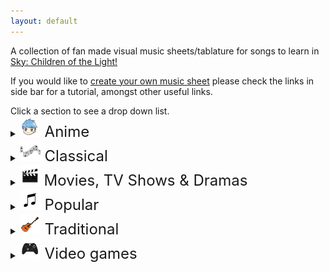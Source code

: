 ```yaml
---
layout: default
---
```


<p>A collection of fan made visual music sheets/tablature for songs to learn in <a href="https://thatskygame.com/">Sky: Children of the Light!</a></p>
<p>If you would like to <a href="./make-your-own-sheet.html">create your own music sheet</a> please check the links in side bar for a tutorial, amongst other useful links.</p>
Click a section to see a drop down list.

<details>
 <summary><font size="5"><img src="/assets/images/categories/anime/anime.png"> Anime </font></summary>
  
<ul> 
 <li><a href="/songs/anime/Kiyoshi_Yoshida__Big_Fish_and_Begonia.html"> Big Fish and Begonia </a></li>
 <li><a href="/songs/anime/Yoko_Takahashi__A_Cruel_Angels_Thesis.html"> Evangelion - A Cruel Angel's Thesis </a></li>
 <li><a href="/songs/anime/Hidetoshi_Sato__A_Cruel_Angels_Thesis_Hard.html"> Evangelion - A Cruel Angel's Thesis (hard)</a></li>
 <li><a href="/songs/anime/Yasuharu_Takanashi__Lyras Song.html"> Fairy Tail - Lyra's Song </a></li>
<li><a href="/songs/anime/Joe_Hisaishi__Merry_Go_Round_of_Life.html"> Howl's Moving Castle - Merry Go Round of Life </a></li>
<li><a href="/songs/anime/To-Loves-End-Futari-No-Kimochi.html"> Inuyasha – To Love's End (Futari No Kimochi) </a></li>
<li><a href="/songs/anime/sky光遇——穿越时空的思念.html"> Inuyasha - 穿越时空的思念</a></li>
<li><a href="/songs/anime/Joe_Hisaishi__Kikis_Delivery_Service_-_A_Town.html"> Kiki's Delivery Service - A Town With An Ocean View </a></li>
<li><a href="/songs/anime/Yojiro_Noda__Mitsuhas_Theme_Kimi_No_Na_wa.html"> Kimi No Na wa - Your Name - Mitsuha's Theme </a></li>
<li><a href="/songs/anime/Kyoto_Animation__Dango_daikazoku.html"> Kyoto Animation - Dango Daikazoku </a></li>
 <li><a href="/songs/anime/arr._by_K.1yn__MDZS_Wangxian_audio_drama_ver.html"> MDZS Wangxian (audio drama ver.) </a></li>
 <li><a href="/songs/anime/Joe_Hisaishi_by_咕咕_Gue__Mononoke_Hime_-_Joe_Hisaishi.html"> Mononoke Hime </a></li>
<li><a href="/songs/anime/Hokage-Funeral.html"> Naruto – Hokage Funeral </a></li>
<li><a href="/songs/anime/Frank_Sinatra__Fly-Me-to-the-Moon.html">  Neon Genesis Evangelion – Fly Me to the Moon </a></li>
<li><a href="/songs/anime/Always_with_Me-Spirited_Away.html"> Spirited Away - Always With Me </a></li>
<li><a href="/songs/anime/Teshima_Aoi__Teru_no_UtaTherrus_Song.html"> Teru no UtaTherru's Song </a></li>
 <li><a href="/songs/anime/Toru_Kitajima__Tokyo_Ghoul_-_Unravel.html"> Tokyo Ghoul - Unravel </a></li>
<li><a href="/songs/anime/Carole_&_Tuesday__The_Loneliest_Girl.html"> Carole & Tuesday - The Loneliest Girl </a></li>
<li><a href="/songs/anime/Roadwimpsstaff_(RADWIMPS)__kataware_Dokiyour_name.html"> Roadwimpsstaff - Kataware Doki (ki mi no na wa - Your Name) </a></li>
</ul>
</details>

<details>
 <summary><font size="5"><img src="/assets/images/categories/classical/classical.png"> Classical</font></summary>

<ul>
<li><a href="/songs/classical/Johann_Sebastian_Bach__Jesu-Joy-of-Mans-Desiring.html"> Bach - Jesu, Joy of Man's Desiring</a></li>
<li><a href="/songs/classical/Beethoven__Fur Elise.html"> Beethoven - Für Elise</a></li>
<li><a href="/songs/classical/Beethoven__Ode to Joy.html"> Beethoven - Ode to Joy</a></li>
<li><a href="/songs/classical/Brahms__Brahms Lullaby.html"> Brahms - Lullaby</a></li>
<li><a href="/songs/classical/Clementi__Sonatine-in-C.html"> Clementi - Sonatine in C</a></li>
<li><a href="/songs/classical/Clair_de_Lune_-_Debussy.html"> Debussy - Clair de Lune</a></li>
<li><a href="/songs/classical/Edward_Elgar__Salut-dAmour-Op-12.html"> Edgar - Salut d'Amour Op.12 (Love's Greeting)</a></li>
<li><a href="/songs/classical/Mykola_Leontovych__Carol-of-the-Bells.html"> Leontovych - Carol of the Bells</a></li>
<li><a href="/songs/classical/Johann_Pachelbel__Canon-in-C.html"> Pachelbel - Canon in C</a></li>
<li><a href="/songs/classical/Richard_Clayderman__Marriage_d_Amour.html"> Richard Clayderman - Marriage d'amour </a></li>
<li><a href="/songs/classical/Francisco_Tárrega__Gran-Vals.html"> Tárrega - Gran Vals (Nokia Ringtone)</a></li> 
</ul> 
</details>

<details>
  <summary><font size="5"><img src="/assets/images/categories/movies/movies.png"> Movies, TV Shows & Dramas </font></summary>

<ul> 

<li><a href="/songs/movies/陈情令主题曲_(chenqinling_main_theme)__无羁_wuji_0.html"> 陈情令（chenqingling ）main theme 无羁(wuji) </a></li>
<li><a href="/songs/movies/Alan_Menken__A-Whole-New-World-Aladdin.html"> Aladdin – A Whole New World </a></li>
<li><a href="/songs/movies/Hebi_Ire__Anastasia_-_Once_Upon_A_December.html"> Anastasia - Once Upon A December </a></li>
<li><a href="/songs/movies/Jeremy_Zuckerman,_Benjamin_Wynn__Avatar_The_Last_Airbender_-_Avatars_Love.html"> Avatar: The last Airbender - Avatar's Love </a> </li>
<li><a href="/songs/movies/Jeremy_Zuckerman__Leaves-from-the-Vine.html"> Avatar: The last Airbender - Leaves from the Vine (Little Soldier Boy) </a> </li>
<li><a href="/songs/movies/Howard_Ashman,_Alan_Menken__Beauty_And_The_Beast.html"> Beauty and the Beast </a></li>
<li><a href="/songs/movies/Hoagy_Carmichael__Heart_and_Soul.html"> Big - Heart and Soul (Single/Duet) </a></li>
<li><a href="/songs/movies/Gabriella_Flores,_Gael_García_Bernal,_and_Libertad_García_Fonzi__Remember_Me_Coco.html"> Coco - Remember Me </a></li>
<li><a href="/songs/movies/Mike_Oldfield__Tubular-Bells-Exorcist-Theme.html"> Exorcist – Tubular Bells</a></li>
<li><a href="/songs/movies/Evan_Rachel_Wood_in_Frozen_II__All_Is_Found.html"> Frozen 2 - All Is Found</a></li>
<li><a href="/songs/movies/Nino_Rota__Godfather_Theme_Speak_Softly_Love.html"> Godfather – Speak Softly, Love </a></li>
<li><a href="/songs/movies/Harry_Potter_-_Hedwigs_Theme.html"> Harry Potter – Hedwig's Theme</a></li>
<li><a href="/songs/movies/John_Powell__Test-Drive.html"> How to Train your Dragon – Test Drive</a></li>
<li><a href="/songs/movies/John_Williams__The-Raiders-March-Indiana-Jones-Theme.html"> Indiana Jones – The Raiders March</a></li>
<li><a href="/songs/movies/John_Williams__Jurassic-Park-Theme.html"> Jurassic Park Theme</a></li>
<li><a href="/songs/movies/Han_Zimmer,_(Fiqo_Mendez)__Kung_Fu_Panda_-_Oogway_Ascends.html"> Kung Fu Panda - Oogway Ascends</a></li>
<li><a href="/songs/movies/Howard_Shore__Breaking_of_the_Fellowship.html"> Lord of the Rings - Breaking of the Fellowship </a></li>
<li><a href="/songs/movies/Lin_Manuel_MirandaMark_MancinaJemaine_Clement__Shiny.html"> Moana – Shiny </a></li>
<li><a href="/songs/movies/Alessia_Cara__How-Far-Ill-Go.html"> Moana – How Far I'll Go </a></li>
<li><a href="/songs/movies/Glen_Hansard_and_Markéta_Irglová__Falling-Slowly.html"> Once - Falling Slowly </a></li>
<li><a href="/songs/movies/Hans_Zimmer__Davy_Jones_Theme.html"> Pirates of the Caribbean – Davy Jones Theme</a></li>
<li><a href="/songs/movies/Stephen_Schwartz,_Judy_Kuhn__Pocahontas_-_Colors_of_the_Wind.html"> Pocahontas - Colors of the Wind</a></li>
<li><a href="/songs/movies/Rugrats_Theme.html"> Rugrats Theme</a></li>
<li><a href="/songs/movies/Lisa_Hannigan__Song_of_the_Sea.html"> Song of the Sea – Lisa Hannigan – Song of the Sea</a></li>
<li><a href="/songs/movies/Blackbear__Do-Re-Mi-Sound-of-Music.html"> Sound of Music – Do-Re-Mi </a></li>
<li><a href="/songs/movies/John_Williams__Binary_Sunset_-_Star_Wars.html">  Star Wars – Binary Sunset</a></li>
<li><a href="/songs/movies/James_Ferguson__The_Office_Theme.html"> The Office - The Office Theme </a></li>
<li><a href="/songs/movies/Celine_Dion__My-Heart-Will-Go-On-Titanic-Theme.html"> Titanic Theme – My Heart Will Go On</a></li>
<li><a href="/songs/movies/Michael_Giacchino__Married-Life-UP.html"> UP – Married Life </a></li>
<li><a href="/songs/movies/Malvina_Reynolds__Little_Boxes.html"> Weeds – Little Boxes</a></li>
<li><a href="/songs/movies/Eva_Cassidy__Somewhere_Over_the_Rainbow.html"> Wizard of Oz – Somewhere Over the Rainbow</a></li>


</ul> 
</details>

<details>
 <summary><font size="5"><img src="/assets/images/categories/popular/popular.png"> Popular</font></summary>

<ul>  
<li><a href="/songs/popular/A-Ah__Take on me.html"> A-Ah - Take on me</a></li>
<li><a href="/songs/popular/Bobby_Vinton__Lonely.html"> Akon – Lonely </a></li>
<li><a href="/songs/popular/Alec_Benjamin__I_Built_A_Friend.html"> Alec Benjamin - I Built A Friend </a></li>
<li><a href="/songs/popular/Ariana_Grande__thank_u_next.html"> Ariana Grande - thank u, next</a></li>
<li><a href="/songs/popular/Vicetone_&_Tony_Igy__Astronomia-Coffin-Dance.html"> Astronomia (Coffin Dance)</a></li>
<li><a href="/songs/popular/Redemption_Song.html"> Bob Marley – Redemption Song</a></li>
<li><a href="/songs/popular/Lennon_&_McCartney__Eleanor Rigby.html"> Beatles, The – Eleanor Rigby</a></li>
<li><a href="/songs/popular/Lennon_&_McCartney__Hey Jude.html"> Beatles, The – Hey Jude </a></li>
<li><a href="/songs/popular/The_Beatles__With a little help from my friends.html"> Beatles, The – With a little help from my friends </a></li>
<li><a href="/songs/popular/McCartney__Yellow Submarine.html"> Beatles, The – Yellow Submarine </a></li>
<li><a href="/songs/popular/McCartney__Yesterday.html"> Beatles, The – Yesterday </a></li>
<li><a href="/songs/popular/Ben_E._King__Stand-By-Me-Bass.html"> Ben E. King - Stand By Me (Bassline) </a></li>
<li><a href="/songs/popular/Billy_Joel__Piano-Man.html"> Billy Joel – Piano Man</a></li>
<li><a href="/songs/popular/Chord_Overstreet__Hold_On.html"> Chord Overstreet - Hold On </a></li>
<li><a href="/songs/popular/Doja_Cat__Say_So_-_Doja_Cat.html"> Doja Cat – Say So</a></li>
<li><a href="/songs/popular/Elvis_Presley__Cant-Help-Falling-in-Love-Intro.html"> Elvis Presley – Can't Help Falling in Love (Intro) </a></li>
<li><a href="/songs/popular/graduation_photo.html"> Graduation Photo</a></li>
<li><a href="/songs/popular/Leonard_Cohen__Hallelujah.html"> Hallelujah</a></li>
<li><a href="/songs/popular/Happy_End__Kaze wo atsumete.html">  Happy End – Kaze wo atsumete</a></li>
<li><a href="/songs/popular/Hot_Butter__Popcorn.html"> Hot Butter – Popcorn </a></li>
<li><a href="/songs/popular/Laura_Hankin__If_You're_Happy_and_You_Know_it.html"> If You're Happy and You Know It </a></li>
<li><a href="/songs/popular/Khalid__Young Dumb and Broke.html"> Khalid – Young Dumb & Broke </a></li>
 <li><a href="/songs/popular/Maggie_X_Nyan__Summertime.html"> Maggie x Nyan - Summertime </a></li>
<li><a href="/songs/popular/Marshmello__Alone0.html"> Marshmello - Alone </a> </li>
<li><a href="/songs/popular/Radiohead__Daydreaming.html"> Radiohead - Daydreaming </a></li>
<li><a href="/songs/popular/Rebecca_Sugar__Love_Like_You.html"> Rebecca Sugar – Love Like You </a></li>
<li><a href="/songs/popular/Ruth._B__Lost_Boy.html"> Ruth B - Lost Boy </a></li>
<li><a href="/songs/popular/Shirfine__Illusionary-Daytime.html"> Shirfine – Illusionary Daytime </a></li>
<li><a href="/songs/popular/Shirfine__illusionary_daytime_flute.html"> Shirfine – Illusionary Daytime Flute</a></li>
<li><a href="/songs/popular/Stevie_Wonder__Superstition.html"> Stevie Wonder –  Superstition</a></li>
<li><a href="/songs/popular/Taylor_Swift__Safe_and_Sound.html"> Taylor Swift –  Safe and Sound </a></li>
 <li><a href="/songs/popular/We_The_Kings__Sad_Song.html"> We The Kings - Sad Song </a></li>
<li><a href="/songs/popular/Weezer__Island in the Sun.html"> Weezer – Island in the Sun </a></li>
<li><a href="/songs/popular/Wham!__Last_Christmas.html"> Wham! – Last Christmas </a></li>
<li><a href="/songs/popular/Yanaginagi__Translucent.html"> Yanaginagi –  Translucent</a></li>
<li><a href="/songs/popular/Yiruma__Kiss-the-Rain.html"> Yiruma – Kiss the Rain </a></li>
<li><a href="/songs/popular/Yiruma__May_Be.html"> Yiruma – May Be </a></li>
<li><a href="/songs/popular/Yiruma__River-Flows-in-You.html"> Yiruma – River Flows in You</a></li>
<li><a href="/songs/popular/You-are-my-Sunshine.html"> You are my Sunshine</a></li>
<li><a href="/songs/popular/Vanessa_Carlton__A_Thousand_Miles.html"> Vanessa Carlton - A Thousand Miles</a></li>

</ul>
</details>

<details>
  <summary><font size="5"><img src="/assets/images/categories/traditional/traditional.png"> Traditional</font></summary>

<ul>   
<li><a href="/songs/traditional/John_Newton__Amazing Grace.html"> Amazing Grace (John Newton)</a></li>
<li><a href="/songs/traditional/Various__American folk songs.html"> American folk songs</a></li>
<li><a href="/songs/traditional/Whall__Drunken-Sailor.html"> Drunken Sailor</a></li>
<li><a href="/songs/traditional/Unknown_(Although_jokingly_attributed_to_Ferdinand_Loh)__Flohwalzer.html"> Flohwalzer</a></li>
<li><a href="/songs/traditional/Patty_&_Mildred_Hill__Happy_Birthday.html"> Happy Birthday </a></li>
<li><a href="/songs/traditional/Scarborough-Fair.html"> Scarborough Fair</a></li>
<li><a href="/songs/traditional/Alexander_Alexandrov__State_Anthem_of_the_USSR.html"> Soviet Union National Anthem</a></li>
<li><a href="/songs/traditional/Traditional_Scottish__Tha_Mi_Sgith.html"> Tha Mi Sgith</a></li>
<li><a href="/songs/traditional/Traditional_Scottish__The_Skye_Boat_Song.html"> The Skye Boat Song </a></li>
<li><a href="/songs/traditional/1bingo_一個冰果__Wedding_March.html"> Wedding March </a></li>
<li><a href="/songs/traditional/popular__We_Wish_You_A_Merry_Christmas.html"> We wish you a merry Christmas</a></li>
</ul> 
</details>

<details>
 <summary><font size="5"><img src="/assets/images/categories/videogames/videogames.png"> Video games</font></summary>

<ul>   
<li><a href="/songs/videogames/Darren_Korb__Build-that-wall-Bastion.html"> Bastion - Build That Wall (Zia's Theme)</a></li>
<li><a href="/songs/videogames/Nobuo_Uematsu__Cosmo_Canyon.html"> Final Fantasy VII - Cosmo Canyon </a></li>
<li><a href="/songs/videogames/Austin_Wintory,_Laura_Intravia__Threshold.html"> Journey - Threshold </a></li>
<li><a href="/songs/videogames/Alf_Inge_Wang__Kahoot_Lobby_Theme.html"> Kahoot Lobby Theme </a></li>
<li><a href="/songs/videogames/Alf_Inge_Wang__Kahoot_Theme.html"> Kahoot Main Theme </a></li>
<li><a href="/songs/videogames/Yoko_Shimomura__Dearly Beloved.html"> Kingdom Hearts – Dearly Beloved </a></li>
<li><a href="/songs/videogames/Eriko_Imura__Klonoa_Title_Screen.html"> Klonoa Title Screen </a></li>
<li><a href="/songs/videogames/Song_Of_Storms.html"> Legend of Zelda – Song of Storms</a></li>
<li><a href="/songs/videogames/Koji_Kondo_(Nintendo)__Zelda Lullaby.html"> Legend of Zelda - Zelda's Lullaby</a></li> 
<li><a href="/songs/videogames/c418_sweden.html"> Minecraft – Sweden </a></li>
<li><a href="/songs/videogames/Keiichi_Okabe__Emils-Sacrifice-NIER.html">  NieR – Emil's Sacrifice </a></li>
<li><a href="/songs/videogames/Keiichi_Okabe__Shadowlord-NieR.html">  NieR – Shadowlord </a></li>
<li><a href="/songs/videogames/Pokemon-Center-Theme.html"> Pokemon Center Theme</a></li>
<li><a href="/songs/videogames/Mike_Morasky,_Ellen_McLain__O_Mia_Cara_Addio_Easy.html"> Portal 2 - O Mia Cara, Addio (Easy-lyrics)</a></li>
<li><a href="/songs/videogames/Mike_Morasky,_Ellen_McLain__O_Mia_Cara_Addio_Hard.html"> Portal 2 - O Mia Cara, Addio (Hard)</a></li>
<li><a href="/songs/videogames/Akira_Yamaoka__Promise_Reprise_-_Silent_Hill_2.html"> Silent Hill 2 - Promise (Reprise) </a></li>
<li><a href="/songs/videogames/Concernedape__Stardew_Valley_-_Wind_can_be_Still_Winter.html"> Stardew Valley - Wind can be still Winter </a></li>
<li><a href="/songs/videogames/Nintendo__Super_Mario_Galaxy_-_Comet_Observatory.html"> Super Mario Galaxy - Comet Observatory </a></li>
<li><a href="/songs/videogames/Super Mario (simple version).html"> Super Mario NES Theme (simple version)</a></li>
<li><a href="/songs/videogames/Koji_Kondo__Super Mario.html"> Super Mario NES Theme (with chords)</a></li>
<li><a href="/songs/videogames/Nikolay_Nekrasov__Korobeiniki-Tetris-Theme.html"> Tetris Theme - Korobeiniki</a></li>
<li><a href="/songs/videogames/The_Last_Of_Us_II_by_Pearl_Jam__Future_Days.html"> The Last Of Us II - Future Days </a></li>
<li><a href="/songs/videogames/Falcom_Sound_Team_jdk__Hoshi_no_Arika_-_Trails_in_the_Sky_FC.html"> Trails in the Sky FC - Hoshi no Arika </a></li>
</ul> 
</details>
